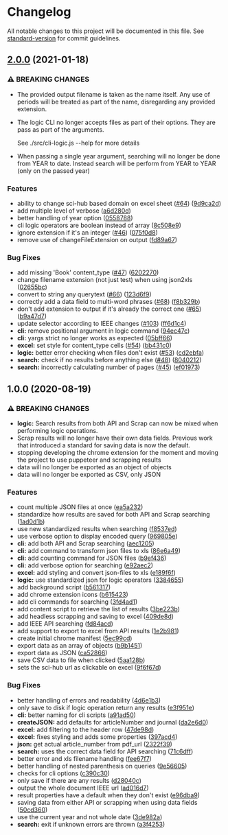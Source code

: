 # Changelog

All notable changes to this project will be documented in this file. See [standard-version](https://github.com/conventional-changelog/standard-version) for commit guidelines.

## [2.0.0](https://github.com/fcastilloec/ieeexplore2csv/compare/v1.0.0...v2.0.0) (2021-01-18)


### ⚠ BREAKING CHANGES

* The provided output filename is taken as the name itself. Any use of periods will
  be treated as part of the name, disregarding any provided extension.
* The logic CLI no longer accepts files as part of their options. They are pass
  as part of the arguments.

  See ./src/cli-logic.js --help for more details
* When passing a single year argument, searching will no longer be done from
  YEAR to date. Instead search will be perform from YEAR to YEAR (only on the passed year)

### Features

* ability to change sci-hub based domain on excel sheet ([#64](https://github.com/fcastilloec/ieeexplore2csv/issues/64)) ([9d9ca2d](https://github.com/fcastilloec/ieeexplore2csv/commit/9d9ca2dfeaed6cdbcf265393c35d89f67edb7683))
* add multiple level of verbose ([a6d280d](https://github.com/fcastilloec/ieeexplore2csv/commit/a6d280df01e9430d3d9b6aa192cadfcd1bab5de1))
* better handling of year option ([0558788](https://github.com/fcastilloec/ieeexplore2csv/commit/0558788d8125232e9801e9897e565788d4ea9349))
* cli logic operators are boolean instead of array ([8c508e9](https://github.com/fcastilloec/ieeexplore2csv/commit/8c508e9efc4bc3037fb9caa49859cb00666bebb8))
* ignore extension if it's an integer ([#46](https://github.com/fcastilloec/ieeexplore2csv/issues/46)) ([075f0d8](https://github.com/fcastilloec/ieeexplore2csv/commit/075f0d84b3644ec03d3c9cb34bb15dc80615ab90))
* remove use of changeFileExtension on output ([fd89a67](https://github.com/fcastilloec/ieeexplore2csv/commit/fd89a67492670f334138f61390992a5cba3acf58))


### Bug Fixes

* add missing 'Book' content_type ([#47](https://github.com/fcastilloec/ieeexplore2csv/issues/47)) ([6202270](https://github.com/fcastilloec/ieeexplore2csv/commit/62022704130d5e0a7cf9baba16e8e8cd3be2559d))
* change filename extension (not just test) when using json2xls ([02655bc](https://github.com/fcastilloec/ieeexplore2csv/commit/02655bcf2ab93d2305a75531f368731131eea7b4))
* convert to string any querytext ([#66](https://github.com/fcastilloec/ieeexplore2csv/issues/66)) ([123d6f9](https://github.com/fcastilloec/ieeexplore2csv/commit/123d6f9f6b40ac90ebb97f921eb508fcabc16cd8))
* correctly add a data field to multi-word phrases ([#68](https://github.com/fcastilloec/ieeexplore2csv/issues/68)) ([f8b329b](https://github.com/fcastilloec/ieeexplore2csv/commit/f8b329b48d77feec98ef0435a70bed3e8b693e90))
* don't add extension to output if it's already the correct one ([#65](https://github.com/fcastilloec/ieeexplore2csv/issues/65)) ([b9a47d7](https://github.com/fcastilloec/ieeexplore2csv/commit/b9a47d76007317d98fef95e8579e7f74670f79db))
* update selector according to IEEE changes ([#103](https://github.com/fcastilloec/ieeexplore2csv/issues/103)) ([ff6d1c4](https://github.com/fcastilloec/ieeexplore2csv/commit/ff6d1c49e37fb24ec93b29c9bf0d7beb13b3eae5))
* **cli:** remove positional argument in logic command ([94ec47c](https://github.com/fcastilloec/ieeexplore2csv/commit/94ec47ce128f7cfabeb3ed3d318e8c235232a9d5))
* **cli:** yargs strict no longer works as expected ([05bff66](https://github.com/fcastilloec/ieeexplore2csv/commit/05bff66efe98377f6fa1fd8409b37a44c53167c6))
* **excel:** set style for content_type cells ([#54](https://github.com/fcastilloec/ieeexplore2csv/issues/54)) ([bb431c0](https://github.com/fcastilloec/ieeexplore2csv/commit/bb431c025c2755931c05c5bddfc0bf36d848792d))
* **logic:** better error checking when files don't exist ([#53](https://github.com/fcastilloec/ieeexplore2csv/issues/53)) ([cd2ebfa](https://github.com/fcastilloec/ieeexplore2csv/commit/cd2ebfab2a83266891dc7b84e0f1cadb20941dba))
* **search:** check if no results before anything else ([#48](https://github.com/fcastilloec/ieeexplore2csv/issues/48)) ([8040212](https://github.com/fcastilloec/ieeexplore2csv/commit/8040212b982975bfc52b49d0b92449d29732ba3b))
* **search:** incorrectly calculating number of pages ([#45](https://github.com/fcastilloec/ieeexplore2csv/issues/45)) ([ef01973](https://github.com/fcastilloec/ieeexplore2csv/commit/ef019732095b96d701f944d7bdecfce8d7e838d0))

## 1.0.0 (2020-08-19)


### ⚠ BREAKING CHANGES

* **logic:** Search results from both API and Scrap can now be mixed when performing logic
  operations.
* Scrap results will no longer have their own data fields. Previous work that
  introduced a standard for saving data is now the default.
* stopping developing the chrome extension for the moment and moving the project to
  use puppeteer and scrapping results
* data will no longer be exported as an object of objects
* data will no longer be exported as CSV, only JSON

### Features

* count multiple JSON files at once ([ea5a232](https://github.com/fcastilloec/ieeexplore2csv/commit/ea5a232a391aa80dcc4b3252e8676c00e571dafe))
* standardize how results are saved for both API and Scrap searching ([1ad0d1b](https://github.com/fcastilloec/ieeexplore2csv/commit/1ad0d1bebe99789274d91d28a1078b5b06ef0cd6))
* use new standardized results when searching ([f8537ed](https://github.com/fcastilloec/ieeexplore2csv/commit/f8537ed11d83c5f906cafe0a822fa4320cd5ae43))
* use verbose option to display encoded query ([969805e](https://github.com/fcastilloec/ieeexplore2csv/commit/969805ec852aeeea762b8656d9b87cafb684b8be))
* **cli:** add both API and Scrap searching ([aec1205](https://github.com/fcastilloec/ieeexplore2csv/commit/aec1205041081c4ec4739ca93a2e79d5a15d3c27))
* **cli:** add command to transform json files to xls ([86e6a49](https://github.com/fcastilloec/ieeexplore2csv/commit/86e6a49b4bf27206f667648811c6fc8341088303))
* **cli:** add counting command for JSON files ([b9ef436](https://github.com/fcastilloec/ieeexplore2csv/commit/b9ef43699cde85a9375e3e4cfc4ee42af9536352))
* **cli:** add verbose option for searching ([e92aec2](https://github.com/fcastilloec/ieeexplore2csv/commit/e92aec285854c6f1a4d16b819b80ceb5eed5b37c))
* **excel:** add styling and convert json-files to xls ([e189f6f](https://github.com/fcastilloec/ieeexplore2csv/commit/e189f6f98fdff25277beaba275ce99a4a5cc1359))
* **logic:** use standardized json for logic operators ([3384655](https://github.com/fcastilloec/ieeexplore2csv/commit/338465509c3e56b67cf6dab19c30e1fb06f76054))
* add background script ([b561317](https://github.com/fcastilloec/ieeexplore2csv/commit/b56131784a079481d43a9c9f7447495b0bf07f4c))
* add chrome extension icons ([b615423](https://github.com/fcastilloec/ieeexplore2csv/commit/b6154230c09b2c0239723906d188a2e57eb842fe))
* add cli commands for searching ([3fd4ad1](https://github.com/fcastilloec/ieeexplore2csv/commit/3fd4ad1eb64a4f5ce7167c1778bc495a3cc4bd4c))
* add content script to retrieve the list of results ([3be223b](https://github.com/fcastilloec/ieeexplore2csv/commit/3be223b39c2c5f62907c3d3d55ef16262b04df1c))
* add headless scrapping and saving to excel ([409de8d](https://github.com/fcastilloec/ieeexplore2csv/commit/409de8db7ad02796a42b63505eefc1e900f2485f))
* add IEEE API searching ([fd84acd](https://github.com/fcastilloec/ieeexplore2csv/commit/fd84acd2cc5787fc42d9eb1da166d800154b643a))
* add support to export to excel from API results ([1e2b981](https://github.com/fcastilloec/ieeexplore2csv/commit/1e2b981d3c7a3394b53248cc8be30a7e8f293e53))
* create initial chrome manifest ([5ec99cd](https://github.com/fcastilloec/ieeexplore2csv/commit/5ec99cd911be9750eda4e6edbadce1f2c428d8bf))
* export data as an array of objects ([b9b1451](https://github.com/fcastilloec/ieeexplore2csv/commit/b9b14513930f1a87a05b11c27d85b66fba5be254))
* export data as JSON ([ca52866](https://github.com/fcastilloec/ieeexplore2csv/commit/ca52866d13403a4ef90a3003bbfd13ee9174c4f3))
* save CSV data to file when clicked ([5aa128b](https://github.com/fcastilloec/ieeexplore2csv/commit/5aa128b5131c66dc783d309196f493a8eb29e347))
* sets the sci-hub url as clickable on excel ([9f6f67d](https://github.com/fcastilloec/ieeexplore2csv/commit/9f6f67de561cf527171e02f95bff65b8a8118fda))


### Bug Fixes

* better handling of errors and readability ([4d6e1b3](https://github.com/fcastilloec/ieeexplore2csv/commit/4d6e1b386aadbc36e1b027dab6e51f48b0a9890d))
* only save to disk if logic operation return any results ([e3f951e](https://github.com/fcastilloec/ieeexplore2csv/commit/e3f951e192453aff5fc3b842d3d193152cf6dae3))
* **cli:** better naming for cli scripts ([a91ad50](https://github.com/fcastilloec/ieeexplore2csv/commit/a91ad500fe87d0e2c13ad437b95088a4d7f92934))
* **createJSON:** add defaults for articleNumber and journal ([da2e6d0](https://github.com/fcastilloec/ieeexplore2csv/commit/da2e6d07632555ab5781be950dcc14a0023bec37))
* **excel:** add filtering to the header row ([47de98d](https://github.com/fcastilloec/ieeexplore2csv/commit/47de98d3292f39a266c2dafac445db38fbd90856))
* **excel:** fixes styling and adds some properties ([397acd4](https://github.com/fcastilloec/ieeexplore2csv/commit/397acd49ce14785752bd77453d9187f800959f7a))
* **json:** get actual article_number from pdf_url ([2322f39](https://github.com/fcastilloec/ieeexplore2csv/commit/2322f3961bc0f12fb17d8e9b08e1438b5033e44a))
* **search:** uses the correct data field for API searching ([71c6dff](https://github.com/fcastilloec/ieeexplore2csv/commit/71c6dff0dffdceec1e2fc6dd9f99673cd31280f2))
* better error and xls filename handling ([fee67f7](https://github.com/fcastilloec/ieeexplore2csv/commit/fee67f738acd27d6baf306f2904ad52a6d06d669))
* better handling of nested parenthesis on queries ([9e56605](https://github.com/fcastilloec/ieeexplore2csv/commit/9e56605bcc904165b64f16363b0ae308da0e3b3b))
* checks for cli options ([c390c30](https://github.com/fcastilloec/ieeexplore2csv/commit/c390c30e1d948b2592cf259a39927c8ae29e693e))
* only save if there are any results ([d28040c](https://github.com/fcastilloec/ieeexplore2csv/commit/d28040c1f399dd921b2f5f9b71873f5e6eb0cd4a))
* output the whole document IEEE url ([ad016d7](https://github.com/fcastilloec/ieeexplore2csv/commit/ad016d7223b42b422ce357fa14449e8d9b3ded06))
* result properties have a default when they don't exist ([e96dba9](https://github.com/fcastilloec/ieeexplore2csv/commit/e96dba96961d4d82473b62c279c7c2149a6295de))
* saving data from either API or scrapping when using data fields ([50cd360](https://github.com/fcastilloec/ieeexplore2csv/commit/50cd36036a22c70c08873d25c94ab547554b5f44))
* use the current year and not whole date ([3de982a](https://github.com/fcastilloec/ieeexplore2csv/commit/3de982a423f6667875b7e6f8380aed53ed2d777b))
* **search:** exit if unknown errors are thrown ([a3f4253](https://github.com/fcastilloec/ieeexplore2csv/commit/a3f4253bd3f75cf676fa517a54da53ae1566a83f))
